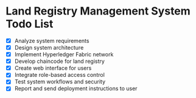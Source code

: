 # Land Registry Management System Todo List

- [x] Analyze system requirements
- [x] Design system architecture
- [x] Implement Hyperledger Fabric network
- [x] Develop chaincode for land registry
- [x] Create web interface for users
- [x] Integrate role-based access control
- [x] Test system workflows and security
- [x] Report and send deployment instructions to user
